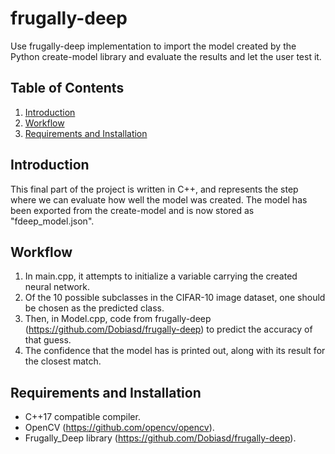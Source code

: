 # frugally-deep
Use frugally-deep implementation to import the model created by the Python create-model library and
evaluate the results and let the user test it.
## Table of Contents
1. [Introduction](#introduction)
2. [Workflow](#workflow)
3. [Requirements and Installation](#requirements-and-installation)

## Introduction <a name="introduction"></a>
This final part of the project is written in C++, and represents the step where we can evaluate how well the model was
created. The model has been exported from the create-model and is now stored as "fdeep_model.json".

## Workflow <a name="workflow"></a>
1. In main.cpp, it attempts to initialize a variable carrying the created neural network.
2. Of the 10 possible subclasses in the CIFAR-10 image dataset, one should be chosen as the predicted class.
3. Then, in Model.cpp, code from frugally-deep (https://github.com/Dobiasd/frugally-deep) to predict the accuracy of
that guess.
4. The confidence that the model has is printed out, along with its result for the closest match.

## Requirements and Installation <a name="requirements-and-installation"></a>
- C++17 compatible compiler.
- OpenCV (https://github.com/opencv/opencv).
- Frugally_Deep library (https://github.com/Dobiasd/frugally-deep).